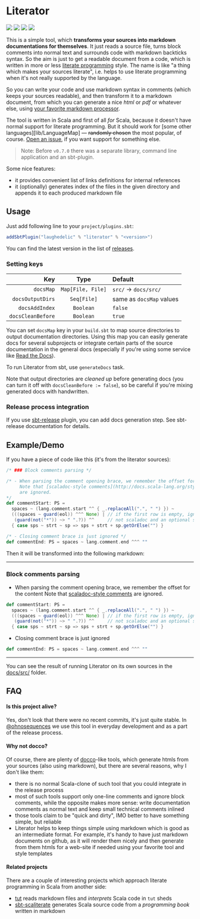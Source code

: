 Literator
=========

<!-- [![](https://img.shields.io/codacy/c2832c4f21654f1083c95a5bcc202119.svg)](https://www.codacy.com/app/laughedelic/literator) -->
[![](https://travis-ci.org/laughedelic/literator.svg?branch=master)](https://travis-ci.org/laughedelic/literator)
[![](http://github-release-version.herokuapp.com/github/laughedelic/literator/release.svg)](https://github.com/laughedelic/literator/releases/latest)
[![](https://img.shields.io/badge/license-AGPLv3-blue.svg)](https://www.tldrlegal.com/l/agpl-3.0)
[![](https://img.shields.io/badge/contact-gitter_chat-dd1054.svg)](https://gitter.im/laughedelic/literator)

This is a simple tool, which **transforms your sources into markdown documentations for themselves**. It just reads a source file, turns block comments into normal text and surrounds code with markdown backticks syntax. So the aim is just to get a readable document from a code, which is written in more or less [literate programming](http://en.wikipedia.org/wiki/Literate_programming) style. The name is like "a thing which makes your sources literate", i.e. helps to use literate programming when it's not really supported by the language.

So you can write your code and use markdown syntax in comments (which keeps your sources readable), and then transform it to a markdown document, from which you can generate a nice _html_ or _pdf_ or whatever else, using [your favorite markdown processor](http://johnmacfarlane.net/pandoc/).

The tool is written in Scala and first of all _for_ Scala, because it doesn't have normal support for literate programming. But it should work for [some other languages][lib/LanguageMap] — ~~randomly chosen~~ the most popular, of course. [Open an issue](https://github.com/laughedelic/literator/issues/new), if you want support for something else.

> Note: Before `v0.7.0` there was a separate library, command line application and an sbt-plugin.

Some nice features:

- it provides convenient list of links definitions for internal references
- it (optionally) generates index of the files in the given directory and appends it to each produced markdown file


## Usage

Just add following line to your `project/plugins.sbt`:

```scala
addSbtPlugin("laughedelic" % "literator" % "<version>")
```

You can find the latest version in the list of [releases](https://github.com/laughedelic/literator/releases).


### Setting keys

|               Key |       Type        | Default                  |
|------------------:|:-----------------:|:-------------------------|
|         `docsMap` | `Map[File, File]` | `src/` → `docs/src/`     |
|  `docsOutputDirs` |    `Seq[File]`    | same as `docsMap` values |
|    `docsAddIndex` |     `Boolean`     | `false`                  |
| `docsCleanBefore` |     `Boolean`     | `true`                   |

You can set `docsMap` key in your `build.sbt` to map source directories to output documentation directories. Using this map you can easily generate docs for several subprojects or integrate certain parts of the source documentation in the general docs (especially if you're using some service like [Read the Docs](https://readthedocs.org)).

To run Literator from sbt, use `generateDocs` task.

Note that output directories are _cleaned up_ before generating docs (you can turn it off with `docsCleanBefore := false`), so be careful if you're mixing generated docs with handwritten.

<!-- TODO: write about index and internal links usage -->


### Release process integration

If you use [sbt-release](https://github.com/sbt/sbt-release) plugin, you can add docs generation step. See sbt-release documentation for details.


## Example/Demo

If you have a piece of code like this (it's from the literator sources):

```scala
/* ### Block comments parsing */

/* - When parsing the comment opening brace, we remember the offset for the content
     Note that [scaladoc-style comments](http://docs.scala-lang.org/style/scaladoc.html)
     are ignored.
*/
def commentStart: PS =
  spaces ~ (lang.comment.start ^^ { _.replaceAll(".", " ") }) ~
  (((spaces ~ guard(eol)) ^^^ None) | // if the first row is empty, ignore it
   (guard(not("*")) ~> " ".?)) ^^     // not scaladoc and an optional space
  { case sps ~ strt ~ sp => sps + strt + sp.getOrElse("") }

/* - Closing comment brace is just ignored */
def commentEnd: PS = spaces ~ lang.comment.end ^^^ ""
```

Then it will be transformed into the following markdown:

----

### Block comments parsing

- When parsing the comment opening brace, we remember the offset for the content
  Note that [scaladoc-style comments](http://docs.scala-lang.org/style/scaladoc.html)
  are ignored.

```scala
def commentStart: PS =
  spaces ~ (lang.comment.start ^^ { _.replaceAll(".", " ") }) ~
  (((spaces ~ guard(eol)) ^^^ None) | // if the first row is empty, ignore it
   (guard(not("*")) ~> " ".?)) ^^     // not scaladoc and an optional space
  { case sps ~ strt ~ sp => sps + strt + sp.getOrElse("") }
```

- Closing comment brace is just ignored

```scala
def commentEnd: PS = spaces ~ lang.comment.end ^^^ ""
```

----

You can see the result of running Literator on its own sources in the [docs/src/](docs/src/) folder.



## FAQ

#### Is this project alive?

Yes, don't look that there were no recent commits, it's just quite stable. In [@ohnosequences](https://github.com/ohnosequences) we use this tool in everyday development and as a part of the release process.

#### Why not docco?

Of course, there are plenty of [docco](http://jashkenas.github.io/docco/)-like tools, which generate htmls from your sources (also using markdown), but there are several reasons, why I don't like them:

- there is no normal Scala-clone of such tool that you could integrate in the release process
- most of such tools support only one-line comments and ignore block comments, while the opposite makes more sense: write documentation comments as normal text and keep small technical comments inlined
- those tools claim to be "quick and dirty", IMO better to have something simple, but reliable
- Literator helps to keep things simple using markdown which is good as an intermediate format. For example, it's handy to have just markdown documents on github, as it will render them nicely and then generate from them htmls for a web-site if needed using your favorite tool and style templates

#### Related projects

There are a couple of interesting projects which approach literate programming in Scala from another side:

* [tut](https://github.com/tpolecat/tut) reads markdown files and _interprets_ Scala code in `tut` sheds
* [sbt-scaliterate](https://github.com/wookietreiber/sbt-scaliterate) generates Scala source code from a _programming book_ written in markdown
